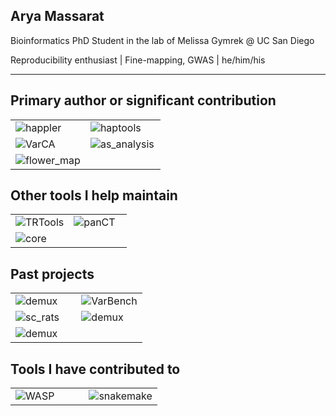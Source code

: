 ## Arya Massarat

Bioinformatics PhD Student in the lab of Melissa Gymrek @ UC San Diego

Reproducibility enthusiast | Fine-mapping, GWAS | he/him/his

-----------------------------

Primary author or significant contribution
------------------------------------------

<table border="0" width="100%" style="border:none solid white; width:100%;">
    <tr style="border: 0px;">
        <td width="50%" style="border:none; width:50%">
            <img src="https://github-readme-stats.vercel.app/api/pin/?username=gymrek-lab&repo=happler" alt="happler">
        </td>
        <td width="50%" style="border:none; width:50%">
            <img src="https://github-readme-stats.vercel.app/api/pin/?username=CAST-genomics&repo=haptools" alt="haptools">
        </td>
    </tr>
    <tr style="border: 0px;">
        <td width="50%" style="border:none; width:50%">
            <img src="https://github-readme-stats.vercel.app/api/pin/?username=aryarm&repo=VarCA" alt="VarCA">
        </td>
        <td width="50%" style="border:none; width:50%">
            <img src="https://github-readme-stats.vercel.app/api/pin/?username=aryarm&repo=as_analysis" alt="as_analysis">
        </td>
    </tr>
    <tr style="border: 0px;">
        <td width="50%" style="border:none; width:50%">
            <img src="https://github-readme-stats.vercel.app/api/pin/?username=beelabhmc&repo=flower_map" alt="flower_map">
        </td>
    </tr>
</table>

Other tools I help maintain
---------------------------

<table border="0" width="100%" style="border:none solid white; width:100%;">
    <tr style="border: 0px;">
        <td width="50%" style="border:none; width:50%">
            <img src="https://github-readme-stats.vercel.app/api/pin/?username=gymrek-lab&repo=TRTools" alt="TRTools">
        </td>
        <td width="50%" style="border:none; width:50%">
            <img src="https://github-readme-stats.vercel.app/api/pin/?username=CAST-genomics&repo=panCT" alt="panCT">
        </td>
    </tr>
    <tr style="border: 0px;">
        <td width="50%" style="border:none; width:50%">
            <img src="https://github-readme-stats.vercel.app/api/pin/?username=gymrek-lab&repo=core" alt="core">
        </td>
    </tr>
</table>

Past projects
-------------

<table border="0" width="100%" style="border:none solid white; width:100%;">
    <tr style="border: 0px;">
        <td width="50%" style="border:none; width:50%">
            <img src="https://github-readme-stats.vercel.app/api/pin/?username=studycloud&repo=studycloud" alt="demux">
        </td>
        <td width="50%" style="border:none; width:50%">
            <img src="https://github-readme-stats.vercel.app/api/pin/?username=aryarm&repo=VarBench" alt="VarBench">
        </td>
    </tr>
    <tr style="border: 0px;">
        <td width="50%" style="border:none; width:50%">
            <img src="https://github-readme-stats.vercel.app/api/pin/?username=aryarm&repo=sc_rats" alt="sc_rats">
        </td>
        <td width="50%" style="border:none; width:50%">
            <img src="https://github-readme-stats.vercel.app/api/pin/?username=zrcjessica&repo=demux" alt="demux">
        </td>
    <tr style="border: 0px;">
        <td width="50%" style="border:none; width:50%">
            <img src="https://github-readme-stats.vercel.app/api/pin/?username=beelabhmc&repo=ant_tracker" alt="demux">
        </td>
    </tr>
</table>

Tools I have contributed to
---------------------------

<table border="0" width="100%" style="border:none solid white; width:100%;">
    <tr style="border: 0px;">
        <td width="50%" style="border:none; width:50%">
            <img src="https://github-readme-stats.vercel.app/api/pin/?username=bmvdgeijn&repo=WASP" alt="WASP">
        </td>
        <td width="50%" style="border:none; width:50%">
            <img src="https://github-readme-stats.vercel.app/api/pin/?username=snakemake&repo=snakemake" alt="snakemake">
        </td>
    </tr>
</table>
